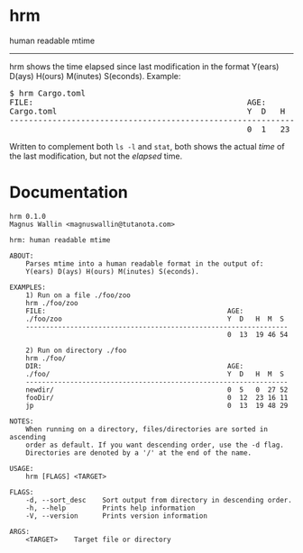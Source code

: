 # hrm
human readable mtime

---

hrm shows the time elapsed since last modification in the format Y(ears) D(ays) H(ours) M(inutes) S(econds). Example:
<pre>
$ hrm Cargo.toml 
FILE:                                             AGE:
Cargo.toml                                        Y  D   H  M  S  
-----------------------------------------------------------------
                                                  0  1   23 16 56 
</pre>
Written to complement both `ls -l` and `stat`, both shows the actual _time_ of the last modification, but not the _elapsed_ time.

# Documentation

```
hrm 0.1.0
Magnus Wallin <magnuswallin@tutanota.com>

hrm: human readable mtime

ABOUT:
    Parses mtime into a human readable format in the output of:
    Y(ears) D(ays) H(ours) M(inutes) S(econds).

EXAMPLES:
    1) Run on a file ./foo/zoo
    hrm ./foo/zoo
    FILE:                                             AGE:
    ./foo/zoo                                         Y  D   H  M  S  
    -----------------------------------------------------------------
                                                      0  13  19 46 54 
    
    2) Run on directory ./foo
    hrm ./foo/
    DIR:                                              AGE:
    ./foo/                                            Y  D   H  M  S  
    -----------------------------------------------------------------
    newdir/                                           0  5   0  27 52 
    fooDir/                                           0  12  23 16 11 
    jp                                                0  13  19 48 29
    
NOTES:
    When running on a directory, files/directories are sorted in ascending 
    order as default. If you want descending order, use the -d flag.
    Directories are denoted by a '/' at the end of the name.

USAGE:
    hrm [FLAGS] <TARGET>

FLAGS:
    -d, --sort_desc    Sort output from directory in descending order.
    -h, --help         Prints help information
    -V, --version      Prints version information

ARGS:
    <TARGET>    Target file or directory

```
